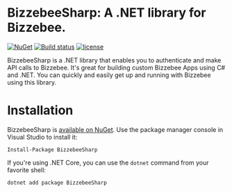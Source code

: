 # BizzebeeSharp: A .NET library for Bizzebee.

[![NuGet](https://img.shields.io/nuget/v/BizzebeeSharp.svg?maxAge=3600)](https://www.nuget.org/packages/BizzebeeSharp/)
[![Build status](https://ci.appveyor.com/api/projects/status/puv0og0m0olwj8l4?svg=true)](https://ci.appveyor.com/project/ajayak/primepenguin-BizzebeeSharp/branch/master)
[![license](https://img.shields.io/github/license/mashape/apistatus.svg?maxAge=3600)](https://raw.githubusercontent.com/PrimePenguin/PrimePenguin.BizzebeeSharp/master/LICENSE)

BizzebeeSharp is a .NET library that enables you to authenticate and make API calls to Bizzebee. It's great for 
building custom Bizzebee Apps using C# and .NET. You can quickly and easily get up and running with Bizzebee
using this library.

# Installation

BizzebeeSharp is [available on NuGet](https://www.nuget.org/packages/BizzebeeSharp/). Use the package manager
console in Visual Studio to install it:

```
Install-Package BizzebeeSharp
```

If you're using .NET Core, you can use the `dotnet` command from your favorite shell:

```
dotnet add package BizzebeeSharp
```

